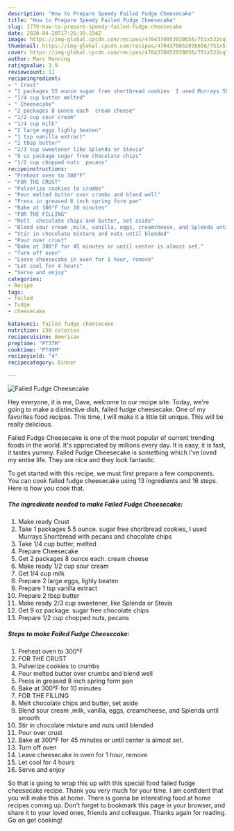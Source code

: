 ```yaml
---
description: "How to Prepare Speedy Failed Fudge Cheesecake"
title: "How to Prepare Speedy Failed Fudge Cheesecake"
slug: 1779-how-to-prepare-speedy-failed-fudge-cheesecake
date: 2020-04-20T17:26:39.234Z
image: https://img-global.cpcdn.com/recipes/4704370052038656/751x532cq70/failed-fudge-cheesecake-recipe-main-photo.jpg
thumbnail: https://img-global.cpcdn.com/recipes/4704370052038656/751x532cq70/failed-fudge-cheesecake-recipe-main-photo.jpg
cover: https://img-global.cpcdn.com/recipes/4704370052038656/751x532cq70/failed-fudge-cheesecake-recipe-main-photo.jpg
author: Marc Manning
ratingvalue: 3.9
reviewcount: 11
recipeingredient:
- " Crust"
- "1 packages 55 ounce sugar free shortbread cookies  I used Murrays Shortbread with pecans and chocolate chips"
- "1/4 cup butter melted"
- " Cheesecake"
- "2 packages 8 ounce each  cream cheese"
- "1/2 cup sour cream"
- "1/4 cup milk"
- "2 large eggs lighly beaten"
- "1 tsp vanilla extract"
- "2 tbsp butter"
- "2/3 cup sweetener like Splenda or Stevia"
- "9 oz package sugar free chocolate chips"
- "1/2 cup chopped nuts  pecans"
recipeinstructions:
- "Preheat oven to 300°F"
- "FOR THE CRUST"
- "Pulverize cookies to crumbs"
- "Pour melted butter over crumbs and blend well"
- "Press in greased 8 inch spring form pan"
- "Bake at 300°F for 10 minutes"
- "FOR THE FILLING"
- "Melt  chocolate chips and butter, set aside"
- "Blend sour cream ,milk, vanilla, eggs, creamcheese, and Splenda until smooth"
- "Stir in chocolate mixture and nuts until blended"
- "Pour over crust"
- "Bake at 300°F for 45 minutes or until center is almost set."
- "Turn off oven"
- "Leave cheesecake in oven for 1 hour, remove"
- "Let cool for 4 hours"
- "Serve and enjoy"
categories:
- Recipe
tags:
- failed
- fudge
- cheesecake

katakunci: failed fudge cheesecake 
nutrition: 239 calories
recipecuisine: American
preptime: "PT37M"
cooktime: "PT49M"
recipeyield: "4"
recipecategory: Dinner

---
```



![Failed Fudge Cheesecake](https://img-global.cpcdn.com/recipes/4704370052038656/751x532cq70/failed-fudge-cheesecake-recipe-main-photo.jpg)

Hey everyone, it is me, Dave, welcome to our recipe site. Today, we're going to make a distinctive dish, failed fudge cheesecake. One of my favorites food recipes. This time, I will make it a little bit unique. This will be really delicious.



Failed Fudge Cheesecake is one of the most popular of current trending foods in the world. It's appreciated by millions every day. It is easy, it is fast, it tastes yummy. Failed Fudge Cheesecake is something which I've loved my entire life. They are nice and they look fantastic.


To get started with this recipe, we must first prepare a few components. You can cook failed fudge cheesecake using 13 ingredients and 16 steps. Here is how you cook that.

<!--inarticleads1-->

##### The ingredients needed to make Failed Fudge Cheesecake:

1. Make ready  Crust
1. Take 1 packages 5.5 ounce. sugar free shortbread cookies,  I used Murrays Shortbread with pecans and chocolate chips
1. Take 1/4 cup butter, melted
1. Prepare  Cheesecake
1. Get 2 packages 8 ounce each.  cream cheese
1. Make ready 1/2 cup sour cream
1. Get 1/4 cup milk
1. Prepare 2 large eggs, lighly beaten
1. Prepare 1 tsp vanilla extract
1. Prepare 2 tbsp butter
1. Make ready 2/3 cup sweetener, like Splenda or Stevia
1. Get 9 oz package. sugar free chocolate chips
1. Prepare 1/2 cup chopped nuts,  pecans




<!--inarticleads2-->

##### Steps to make Failed Fudge Cheesecake:

1. Preheat oven to 300°F
1. FOR THE CRUST
1. Pulverize cookies to crumbs
1. Pour melted butter over crumbs and blend well
1. Press in greased 8 inch spring form pan
1. Bake at 300°F for 10 minutes
1. FOR THE FILLING
1. Melt  chocolate chips and butter, set aside
1. Blend sour cream ,milk, vanilla, eggs, creamcheese, and Splenda until smooth
1. Stir in chocolate mixture and nuts until blended
1. Pour over crust
1. Bake at 300°F for 45 minutes or until center is almost set.
1. Turn off oven
1. Leave cheesecake in oven for 1 hour, remove
1. Let cool for 4 hours
1. Serve and enjoy




So that is going to wrap this up with this special food failed fudge cheesecake recipe. Thank you very much for your time. I am confident that you will make this at home. There is gonna be interesting food at home recipes coming up. Don't forget to bookmark this page in your browser, and share it to your loved ones, friends and colleague. Thanks again for reading. Go on get cooking!
